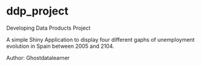 ddp_project
===========

Developing Data Products Project

A simple Shiny Application to display four different gaphs of unemployment evolution in Spain between 2005 and 2104.

Author: Ghostdatalearner
